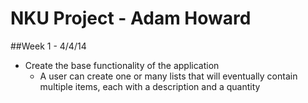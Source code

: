 # NKU Project - Adam Howard

##Week 1 - 4/4/14

* Create the base functionality of the application
  * A user can create one or many lists that will eventually contain multiple items, each with a description and a quantity
